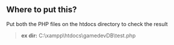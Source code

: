 ## Where to put this?

Put both the PHP files on the htdocs directory to check the result

> **ex dir:** C:\xampp\htdocs\gamedevDB\test.php
